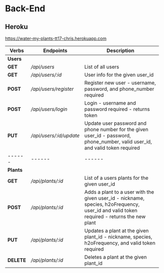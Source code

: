 # Back-End

## Heroku

https://water-my-plants-tt17-chris.herokuapp.com

| Verbs      | Endpoints               | Description                                                                                                                               |
| ---------- | ----------------------- | ----------------------------------------------------------------------------------------------------------------------------------------- |
| **Users**  |                         |                                                                                                                                           |
| **GET**    | _/api/users_            | List of all users                                                                                                                         |
| **GET**    | _/api/users/:id_        | User info for the given user_id                                                                                                           |
| **POST**   | _/api/users/register_   | Register new user - username, password, and phone_number required                                                                         |
| **POST**   | _/api/users/login_      | Login - username and password required - returns token                                                                                    |
| **PUT**    | _/api/users/:id/update_ | Update user password and phone number for the given user_id - password, phone_number, valid user_id, and valid token required             |
| ------     | ------                  | ------                                                                                                                                    |
| **Plants** |                         |                                                                                                                                           |
| **GET**    | _/api/plants/:id_       | List of a users plants for the given user_id                                                                                              |
| **POST**   | _/api/plants/:id_       | Adds a plant to a user with the given user_id - nickname, species, h2oFrequency, user_id and valid token required - returns the new plant |
| **PUT**    | _/api/plants/:id_       | Updates a plant at the given plant_id - nickname, species, h2oFrequency, and valid token required                                         |
| **DELETE** | _/api/plants/:id_       | Deletes a plant at the given plant_id                                                                                                     |
